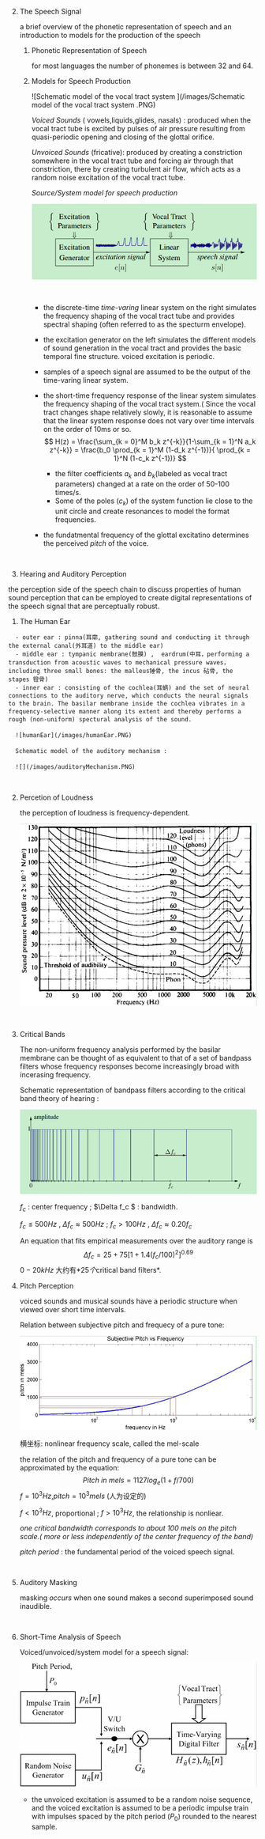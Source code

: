 2. The Speech Signal

   a brief overview of the phonetic representation of speech and an introduction to models for the production of the speech

   1. Phonetic Representation of Speech

      for most languages the number of phonemes is between 32 and 64.

   2. Models for Speech Production

      ![Schematic model of the vocal tract system ](/images/Schematic model of the vocal tract system .PNG)

      *Voiced Sounds* ( vowels,liquids,glides, nasals) : produced when the vocal tract tube is excited by pulses of air pressure resulting from quasi-periodic opening and closing of the glottal orifice.

      *Unvoiced Sounds* (fricative): produced by creating a constriction somewhere in the vocal tract tube and forcing air through that constriction, there by creating turbulent air flow, which acts as a random noise excitation of the vocal tract tube.

      *Source/System model for speech production*

      ![speech produciton](/images/speechProduction.PNG)

      ​

      - the discrete-time *time-varing* linear system on the right simulates the frequency shaping of the vocal tract tube and provides spectral shaping (often referred to as the specturm envelope). 

      - the excitation generator on the left simulates the different models of sound generation in the vocal tract and provides the basic temporal fine structure. voiced excitation is periodic.

      - samples of a speech signal are assumed to be the output of the time-varing linear system.

      - the short-time frequency response of the linear system simulates the frequency shaping of the vocal tract system.( Since the vocal tract changes shape relatively slowly, it is reasonable to assume that the linear system response does not vary over time intervals on the order of 10ms or so.
        $$
        H(z) =  \frac{\sum_{k = 0}^M b_k z^{-k}}{1-\sum_{k = 1}^N a_k z^{-k}} = \frac{b_0 \prod_{k = 1}^M (1-d_k z^{-1})}{ \prod_{k = 1}^N (1-c_k z^{-1})}
        $$

        - the filter coefficients $a_k$ and $b_k$(labeled as vocal tract parameters) changed at a rate on the order of 50-100 times/s. 
        - Some of the poles ($c_k$) of the system function lie close to the unit circle and create resonances to model the format frequencies. 

      - the fundatmental frequency of the glottal excitatino determines the perceived *pitch* of the voice.

      ​

3.  Hearing and Auditory Perception

   the perception side of the speech chain to discuss properties of human sound perception that can be employed to create digital representations of the speech signal that are perceptually robust.

   1.  The Human Ear

      - outer ear : pinna(耳廓, gathering sound and conducting it through the external canal(外耳道) to the middle ear) 
      - middle ear : tympanic membrane(鼓膜) ,  eardrum(中耳，performing a transduction from acoustic waves to mechanical pressure waves， including three small bones: the malleus锤骨, the incus 砧骨, the stapes 镫骨)
      - inner ear : consisting of the cochlea(耳蜗) and the set of neural connections to the auditory nerve, which conducts the neural signals to the brain. The basilar membrane inside the cochlea vibrates in a frequency-selective manner along its extent and thereby performs a rough (non-uniform) spectural analysis of the sound. 

      ![humanEar](/images/humanEar.PNG)

      Schematic model of the auditory mechanism :

      ![](/images/auditoryMechanism.PNG)

      ​

   2. Percetion of Loudness

      the perception of loudness is frequency-dependent.

      ![](/images/LoudnessLevel.PNG)

      ​

   3. Critical Bands

      The non-uniform frequency analysis performed by the basilar membrane can be thought of as equivalent to that of a set of bandpass filters whose frequency responses become increasingly broad with incerasing frequency.

      Schematic representation of bandpass filters according to the critical band theory of hearing :

      ![](/images/filterBanks.PNG)

      $f_c$ : center frequency ; $\Delta f_c $ : bandwidth.

      $f_c \le 500Hz$ , $\Delta f_c \approx 500Hz$ ; $f_c > 100Hz$ , $\Delta f_c \approx 0.20f_c$

      An equation that fits empirical measurements over the auditory range is 
      $$
      \Delta f_c = 25 + 75[1 + 1.4(f_c/100)^2]^{0.69}
      $$
      $0-20kHz$ 大约有*$25$*个*critical band filters*.

       

   4. Pitch Perception

      voiced sounds and musical sounds have a periodic structure when viewed over short time intervals.

      Relation between subjective pitch and frequecy of a pure tone:

      ![](/images/pitch.PNG)

      横坐标: nonlinear frequency scale, called the mel-scale

      the relation of the pitch and frequency of a pure tone can be approximated by the equation:
      $$
      Pitch \ in \ mels = 1127log_e(1+f/700)
      $$
      $f = 10^3Hz$,$pitch = 10^3 mels$ (人为设定的)

      $f < 10^3Hz$, proportional ; $f > 10^3Hz$, the relationship is nonliear.

      *one critical bandwidth corresponds to about $100 \ mels$ on the pitch scale.( more or less independently of the center frequency of the band)*  

      *pitch period* : the fundamental period of the voiced speech signal.

      ​

   5. Auditory Masking

      masking *occurs* when one sound makes a second superimposed sound inaudible.

      ​

4. Short-Time Analysis of Speech

   Voiced/unvoiced/system model for a speech signal:

   ![](/images/speechSignal.PNG)

   - the unvoiced excitation is assumed to be a random noise sequence, and the voiced excitation is assumed to be a periodic impulse train with impulses spaced by the pitch period ($P_0$) rounded to the nearest sample.

   ​